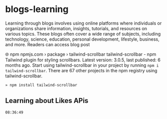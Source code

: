 # blogs-learning
Learning through blogs involves using online platforms where individuals or organizations share information, insights, tutorials, and resources on various topics. These blogs often cover a wide range of subjects, including technology, science, education, personal development, lifestyle, business, and more. Readers can access blog post



🌐 npm
npmjs.com
› package › tailwind-scrollbar
tailwind-scrollbar - npm
Tailwind plugin for styling scrollbars. Latest version: 3.0.5, last published: 6 months ago. Start using tailwind-scrollbar in your project by running `npm i tailwind-scrollbar`. There are 67 other projects in the npm registry using tailwind-scrollbar.

```bash
» npm install tailwind-scrollbar
```

## Learning about Likes APis 

```bash
08:36:49
```
